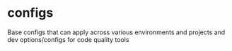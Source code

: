 # configs
Base configs that can apply across various environments and projects and dev options/configs for code quality tools
